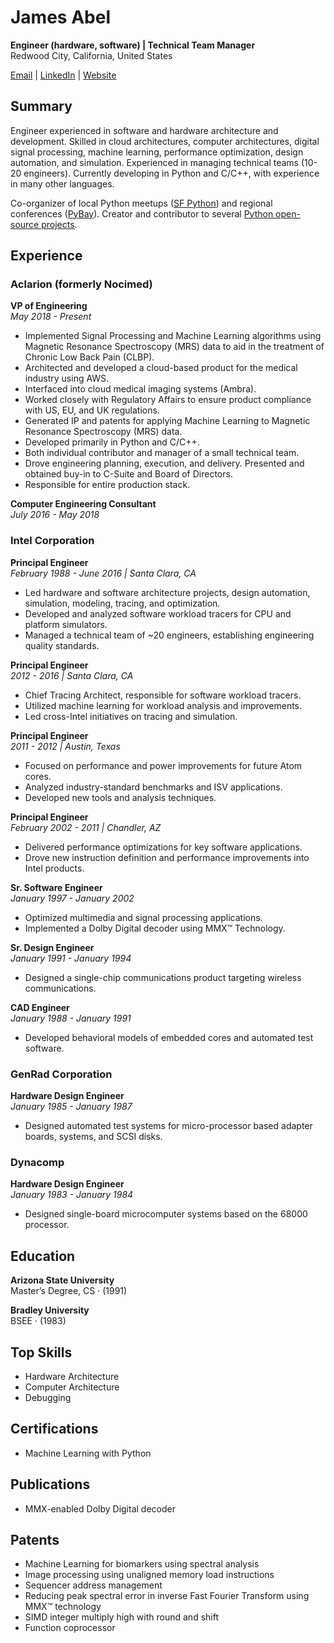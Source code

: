 # James Abel

**Engineer (hardware, software) | Technical Team Manager**  
Redwood City, California, United States  

[Email](mailto:j@abel.co) | [LinkedIn](https://www.linkedin.com/in/jamesabel) | [Website](http://www.abel.co)

## Summary

Engineer experienced in software and hardware architecture and development. Skilled in cloud architectures, 
computer architectures, digital signal processing, machine learning, performance optimization, design automation, and simulation. 
Experienced in managing technical teams (10-20 engineers). Currently developing in Python and C/C++, with experience in 
many other languages.

Co-organizer of local Python meetups ([SF Python](https://www.meetup.com/sfpython/)) and regional conferences
([PyBay](https://www.pybay.org)). Creator and contributor to several [Python open-source projects](https://github.com/jamesabel?tab=repositories).

## Experience

### Aclarion (formerly Nocimed)
**VP of Engineering**  
*May 2018 - Present*

- Implemented Signal Processing and Machine Learning algorithms using Magnetic Resonance Spectroscopy (MRS) data to 
aid in the treatment of Chronic Low Back Pain (CLBP).
- Architected and developed a cloud-based product for the medical industry using AWS.
- Interfaced into cloud medical imaging systems (Ambra).
- Worked closely with Regulatory Affairs to ensure product compliance with US, EU, and UK regulations.
- Generated IP and patents for applying Machine Learning to Magnetic Resonance Spectroscopy (MRS) data.
- Developed primarily in Python and C/C++.
- Both individual contributor and manager of a small technical team.
- Drove engineering planning, execution, and delivery. Presented and obtained buy-in to C-Suite and Board of Directors.
- Responsible for entire production stack.

**Computer Engineering Consultant**  
*July 2016 - May 2018*

### Intel Corporation
**Principal Engineer**  
*February 1988 - June 2016 | Santa Clara, CA*

- Led hardware and software architecture projects, design automation, simulation, modeling, tracing, and optimization.
- Developed and analyzed software workload tracers for CPU and platform simulators.
- Managed a technical team of ~20 engineers, establishing engineering quality standards.

**Principal Engineer**  
*2012 - 2016 | Santa Clara, CA*

- Chief Tracing Architect, responsible for software workload tracers.
- Utilized machine learning for workload analysis and improvements.
- Led cross-Intel initiatives on tracing and simulation.

**Principal Engineer**  
*2011 - 2012 | Austin, Texas*

- Focused on performance and power improvements for future Atom cores.
- Analyzed industry-standard benchmarks and ISV applications.
- Developed new tools and analysis techniques.

**Principal Engineer**  
*February 2002 - 2011 | Chandler, AZ*

- Delivered performance optimizations for key software applications.
- Drove new instruction definition and performance improvements into Intel products.

**Sr. Software Engineer**  
*January 1997 - January 2002*

- Optimized multimedia and signal processing applications.
- Implemented a Dolby Digital decoder using MMX™ Technology.

**Sr. Design Engineer**  
*January 1991 - January 1994*

- Designed a single-chip communications product targeting wireless communications.

**CAD Engineer**  
*January 1988 - January 1991*

- Developed behavioral models of embedded cores and automated test software.

### GenRad Corporation
**Hardware Design Engineer**  
*January 1985 - January 1987*

- Designed automated test systems for micro-processor based adapter boards, systems, and SCSI disks.

### Dynacomp
**Hardware Design Engineer**  
*January 1983 - January 1984*

- Designed single-board microcomputer systems based on the 68000 processor.

## Education

**Arizona State University**  
Master’s Degree, CS · (1991)

**Bradley University**  
BSEE · (1983)

## Top Skills

- Hardware Architecture
- Computer Architecture
- Debugging

## Certifications

- Machine Learning with Python

## Publications

- MMX-enabled Dolby Digital decoder

## Patents

- Machine Learning for biomarkers using spectral analysis
- Image processing using unaligned memory load instructions
- Sequencer address management
- Reducing peak spectral error in inverse Fast Fourier Transform using MMX™ technology
- SIMD integer multiply high with round and shift
- Function coprocessor

<!--
**jamesabel/jamesabel** is a ✨ _special_ ✨ repository because its `README.md` (this file) appears on your GitHub profile.

Here are some ideas to get you started:

- 🔭 I’m currently working on ...
- 🌱 I’m currently learning ...
- 👯 I’m looking to collaborate on ...
- 🤔 I’m looking for help with ...
- 💬 Ask me about ...
- 📫 How to reach me: ...
- 😄 Pronouns: ...
- ⚡ Fun fact: ...
-->
